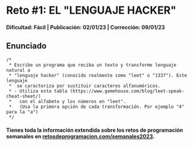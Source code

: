 # Reto #1: EL "LENGUAJE HACKER"
#### Dificultad: Fácil | Publicación: 02/01/23 | Corrección: 09/01/23

## Enunciado

```
/*
 * Escribe un programa que reciba un texto y transforme lenguaje natural a
 * "lenguaje hacker" (conocido realmente como "leet" o "1337"). Este lenguaje
 *  se caracteriza por sustituir caracteres alfanuméricos.
 * - Utiliza esta tabla (https://www.gamehouse.com/blog/leet-speak-cheat-sheet/) 
 *   con el alfabeto y los números en "leet".
 *   (Usa la primera opción de cada transformación. Por ejemplo "4" para la "a")
 */
```
#### Tienes toda la información extendida sobre los retos de programación semanales en **[retosdeprogramacion.com/semanales2023](https://retosdeprogramacion.com/semanales2023)**.